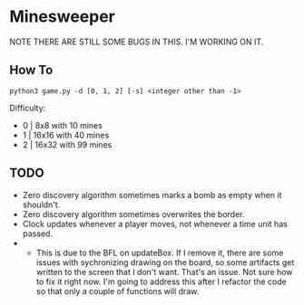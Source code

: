 # Minesweeper
NOTE THERE ARE STILL SOME BUGS IN THIS. I'M WORKING ON IT.
## How To
```
python3 game.py -d [0, 1, 2] [-s] <integer other than -1>
```
Difficulty:
* 0 | 8x8 with 10 mines
* 1 | 16x16 with 40 mines
* 2 | 16x32 with 99 mines 

## TODO
* Zero discovery algorithm sometimes marks a bomb as empty when it shouldn't.
* Zero discovery algorithm sometimes overwrites the border.
* Clock updates whenever a player moves, not whenever a time unit has passed.
* * This is due to the BFL on updateBox. If I remove it, there are some issues with
    sychronizing drawing on the board, so some artifacts get written to the screen that I don't want.
    That's an issue. Not sure how to fix it right now. I'm going to address this after I refactor the code
    so that only a couple of functions will draw.
